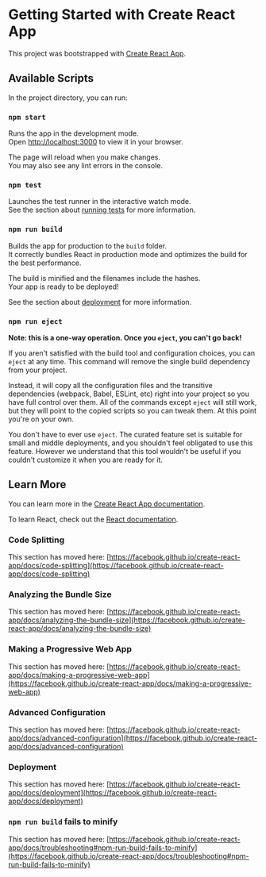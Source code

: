 # Getting Started with Create React App

This project was bootstrapped with [Create React App](https://github.com/facebook/create-react-app).

## Available Scripts

In the project directory, you can run:

### `npm start`

Runs the app in the development mode.\
Open [http://localhost:3000](http://localhost:3000) to view it in your browser.

The page will reload when you make changes.\
You may also see any lint errors in the console.

### `npm test`

Launches the test runner in the interactive watch mode.\
See the section about [running tests](https://facebook.github.io/create-react-app/docs/running-tests) for more information.

### `npm run build`

Builds the app for production to the `build` folder.\
It correctly bundles React in production mode and optimizes the build for the best performance.

The build is minified and the filenames include the hashes.\
Your app is ready to be deployed!

See the section about [deployment](https://facebook.github.io/create-react-app/docs/deployment) for more information.

### `npm run eject`

**Note: this is a one-way operation. Once you `eject`, you can't go back!**

If you aren't satisfied with the build tool and configuration choices, you can `eject` at any time. This command will remove the single build dependency from your project.

Instead, it will copy all the configuration files and the transitive dependencies (webpack, Babel, ESLint, etc) right into your project so you have full control over them. All of the commands except `eject` will still work, but they will point to the copied scripts so you can tweak them. At this point you're on your own.

You don't have to ever use `eject`. The curated feature set is suitable for small and middle deployments, and you shouldn't feel obligated to use this feature. However we understand that this tool wouldn't be useful if you couldn't customize it when you are ready for it.

## Learn More

You can learn more in the [Create React App documentation](https://facebook.github.io/create-react-app/docs/getting-started).

To learn React, check out the [React documentation](https://reactjs.org/).

### Code Splitting

This section has moved here: [https://facebook.github.io/create-react-app/docs/code-splitting](https://facebook.github.io/create-react-app/docs/code-splitting)

### Analyzing the Bundle Size

This section has moved here: [https://facebook.github.io/create-react-app/docs/analyzing-the-bundle-size](https://facebook.github.io/create-react-app/docs/analyzing-the-bundle-size)

### Making a Progressive Web App

This section has moved here: [https://facebook.github.io/create-react-app/docs/making-a-progressive-web-app](https://facebook.github.io/create-react-app/docs/making-a-progressive-web-app)

### Advanced Configuration

This section has moved here: [https://facebook.github.io/create-react-app/docs/advanced-configuration](https://facebook.github.io/create-react-app/docs/advanced-configuration)

### Deployment

This section has moved here: [https://facebook.github.io/create-react-app/docs/deployment](https://facebook.github.io/create-react-app/docs/deployment)

### `npm run build` fails to minify

This section has moved here: [https://facebook.github.io/create-react-app/docs/troubleshooting#npm-run-build-fails-to-minify](https://facebook.github.io/create-react-app/docs/troubleshooting#npm-run-build-fails-to-minify)

<!-- import React, { useContext } from "react";
import { Link } from "react-router-dom";
import { UserContext } from "../App";

const Navbar = () => {
  const { state } = useContext(UserContext);

  const RenderMenu = () => {
    if (state) {
      return (
        <>
          <li className="nav-item active">
            <Link className="nav-link" to="/">
              Home <span className="sr-only">(current)</span>
            </Link>
          </li>
          <li className="nav-item">
            <Link className="nav-link" to="/about">
              About
            </Link>
          </li>
          <li className="nav-item">
            <Link className="nav-link" to="/contact">
              Contact
            </Link>
          </li>
          <li className="nav-item">
            <Link className="nav-link" to="/logout">
              Logout
            </Link>
          </li>
        </>
      );
    } else {
      return (
        <>
          <li className="nav-item active">
            <Link className="nav-link" to="/">
              Home <span className="sr-only">(current)</span>
            </Link>
          </li>
          <li className="nav-item">
            <Link className="nav-link" to="/about">
              About
            </Link>
          </li>
          <li className="nav-item">
            <Link className="nav-link" to="/contact">
              Contact
            </Link>
          </li>
          <li className="nav-item">
            <Link className="nav-link" to="/login">
              Login
            </Link>
          </li>
          <li className="nav-item">
            <Link className="nav-link" to="/signup">
              SignUp
            </Link>
          </li>
        </>
      );
    }
  };
  return (
    <>
      <nav className="Navbar Navbar-expand-lg Navbar-light bg-light">
        <Link className="Navbar-brand" to="/">
          Hi
        </Link>
        <button
          className="Navbar-toggler"
          type="button"
          data-toggle="collapse"
          data-target="#NavbarSupportedContent"
          aria-controls="NavbarSupportedContent"
          aria-expanded="false"
          aria-label="Toggle navigation"
        >
          <span className="Navbar-toggler-icon"></span>
        </button>

        <div className="collapse Navbar-collapse" id="NavbarSupportedContent">
          <ul className="Navbar-nav ml-auto">
            <RenderMenu />
          </ul>
        </div>
      </nav>
    </>
  );
};

export default Navbar; -->
